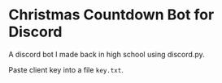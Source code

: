 # Christmas Countdown Bot for Discord
A discord bot I made back in high school using discord.py.

Paste client key into a file `key.txt`.
